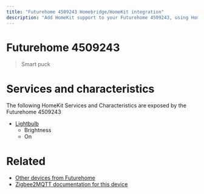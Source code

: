 ```yaml
---
title: "Futurehome 4509243 Homebridge/HomeKit integration"
description: "Add HomeKit support to your Futurehome 4509243, using Homebridge, Zigbee2MQTT and homebridge-z2m."
---
```

<!---
This file has been GENERATED using src/docgen/docgen.ts
DO NOT EDIT THIS FILE MANUALLY!
-->
# Futurehome 4509243
> Smart puck


# Services and characteristics
The following HomeKit Services and Characteristics are exposed by
the Futurehome 4509243

* [Lightbulb](../../light.md)
  * Brightness
  * On


# Related
* [Other devices from Futurehome](../index.md#futurehome)
* [Zigbee2MQTT documentation for this device](https://www.zigbee2mqtt.io/devices/4509243.html)
